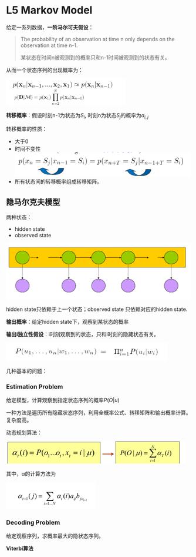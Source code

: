 # L5 Markov Model

给定一系列数据，**一阶马尔可夫假设**：

> The probability of an observation at time n only depends on the observation at time n-1.
> 
> 某状态在时间n被观测到的概率只和n-1时间被观测到的状态有关。

从而一个状态序列的出现概率为：

![](_v_images/20200325082650855_557343620.png)

**转移概率**：假设时刻n-1为状态为$S_i$, 时刻n为状态$S_j$的概率为$a_{i,j}$

转移概率的性质：
- 大于0
- 时间不变性
![](_v_images/20200325082849064_2006235051.png)
- 所有状态间的转移概率组成转移矩阵。

## 隐马尔克夫模型

两种状态：
- hidden state
- observed state

![](_v_images/20200325084642799_49601709.png)

hidden state只依赖于上一个状态；observed state	只依赖对应的hidden state.

**输出概率**：给定hidden state下，观察到某状态的概率

**输出i独立性假设**：i时刻观察到的状态，只和i时刻的隐藏状态有关。

![](_v_images/20200325085803333_2027312381.png)

几种基本的问题：

### Estimation Problem

给定模型，计算观察到指定状态序列的概率$P(O|u)$

一种方法是遍历所有隐藏状态序列，利用全概率公式、转移矩阵和输出概率计算。复杂度高。

动态规划算法：

![](_v_images/20200325092047282_1713633108.png)

其中，α的计算方法为

![](_v_images/20200325092320195_2008641122.png)

### Decoding Problem

给定观察序列，求概率最大的隐状态序列。

**Viterbi算法**

